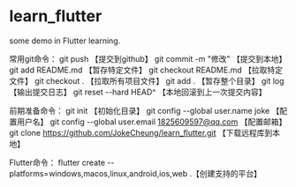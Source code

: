 # learn_flutter
some demo in Flutter learning. 

常用git命令：
git push					【提交到github】
git commit -m "修改"		【提交到本地】
git add README.md 		【暂存特定文件】
git checkout README.md	【拉取特定文件】
git checkout .				【拉取所有项目文件】
git add .					【暂存整个目录】
git log					【输出提交日志】
git reset --hard HEAD^ 【本地回滚到上一次提交内容】

前期准备命令：
git init												【初始化目录】
git config --global user.name joke						【配置用户名】
git config --global user.email 1825609597@qq.com		【配置邮箱】
git clone https://github.com/JokeCheung/learn_flutter.git 	【下载远程库到本地】

Flutter命令：
flutter create --platforms=windows,macos,linux,android,ios,web .【创建支持的平台】


